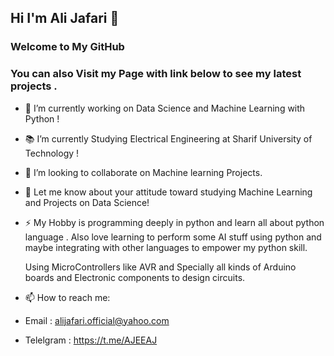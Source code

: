 ## Hi I'm Ali Jafari 👋

### Welcome to My GitHub
### You can also Visit my Page with link below to see my latest projects .
<!--#### Github Page : https://alijafari79.github.io/website-->
<!--
**alijafari79/alijafari79** is a ✨ _special_ ✨ repository because its `README.md` (this file) appears on your GitHub profile.
-->

- 🔭 I’m currently working on Data Science and Machine Learning with Python !
- 📚 I’m currently Studying Electrical Engineering at Sharif University of Technology !
- 👯 I’m looking to collaborate on Machine learning Projects.
- 💬 Let me know about your attitude toward studying Machine Learning and Projects on Data Science! 
- ⚡ My Hobby is programming deeply in python and learn all about python language .
     Also love learning to perform some AI stuff using python and maybe integrating with other languages 
     to empower my python skill.
     
     Using MicroControllers like AVR and Specially all kinds of Arduino boards and Electronic components to design circuits.
     
     
- 📫 How to reach me: 
-  Email : alijafari.official@yahoo.com
-  Telelgram : https://t.me/AJEEAJ
<!--          
- 😄 Pronouns: ...
- ⚡ Fun fact: ...
-->

